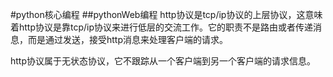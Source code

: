 #python核心编程
##pythonWeb编程
http协议是tcp/ip协议的上层协议，这意味着http协议是靠tcp/ip协议来进行低层的交流工作。它的职责不是路由或者传递消息，而是通过发送，接受http消息来处理客户端的请求。

http协议属于无状态协议，它不跟踪从一个客户端到另一个客户端的请求信息。